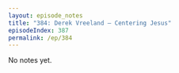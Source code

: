 ```yaml
---
layout: episode_notes
title: "384: Derek Vreeland — Centering Jesus"
episodeIndex: 387
permalink: /ep/384
---
```

No notes yet.
